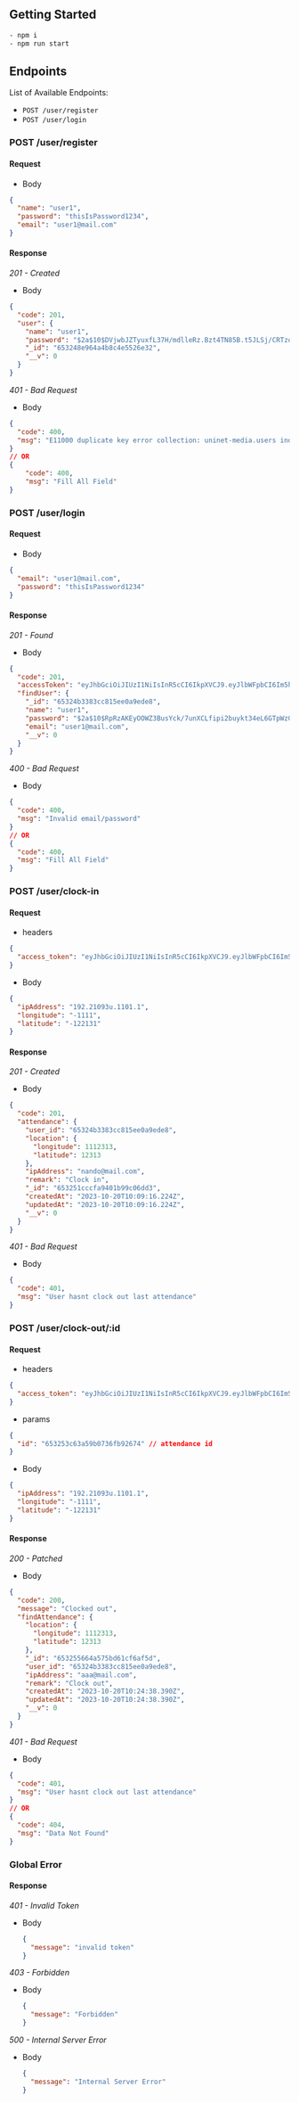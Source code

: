 ## Getting Started

```bash
- npm i
- npm run start
```

## Endpoints

List of Available Endpoints:

- `POST /user/register`
- `POST /user/login`

### POST /user/register

#### Request

- Body

```json
{
  "name": "user1",
  "password": "thisIsPassword1234",
  "email": "user1@mail.com"
}
```

#### Response

_201 - Created_

- Body

```json
{
  "code": 201,
  "user": {
    "name": "user1",
    "password": "$2a$10$DVjwbJZTyuxfL37H/mdlleRz.Bzt4TN85B.t5JLSj/CRTzqJGhNX.",
    "_id": "653248e964a4b8c4e5526e32",
    "__v": 0
  }
}
```

_401 - Bad Request_

- Body

```json
{
  "code": 400,
  "msg": "E11000 duplicate key error collection: uninet-media.users index: name_1 dup key: { name: \"nando\" }"
}
// OR
{
    "code": 400,
    "msg": "Fill All Field"
}
```

### POST /user/login

#### Request

- Body

```json
{
  "email": "user1@mail.com",
  "password": "thisIsPassword1234"
}
```

#### Response

_201 - Found_

- Body

```json
{
  "code": 201,
  "accessToken": "eyJhbGciOiJIUzI1NiIsInR5cCI6IkpXVCJ9.eyJlbWFpbCI6Im5hbmRvQG1haWwuY29tIiwiaWF0IjoxNjk3Nzk1MTk5fQ.pyFqLuqDrRHfQKXeIu62cJbY0unKv_Hsk9ZsLCG6f7c",
  "findUser": {
    "_id": "65324b3383cc815ee0a9ede8",
    "name": "user1",
    "password": "$2a$10$RpRzAKEyOOWZ3BusYck/7unXCLfipi2buykt34eL6GTpWzGs9GF.C",
    "email": "user1@mail.com",
    "__v": 0
  }
}
```

_400 - Bad Request_

- Body

```json
{
  "code": 400,
  "msg": "Invalid email/password"
}
// OR
{
  "code": 400,
  "msg": "Fill All Field"
}
```

### POST /user/clock-in

#### Request

- headers

```json
{
  "access_token": "eyJhbGciOiJIUzI1NiIsInR5cCI6IkpXVCJ9.eyJlbWFpbCI6Im5hbmRvQG1haWwuY29tIiwiaWF0IjoxNjk3Nzk1Njc4fQ.5wvyeM2puw9CHZzc34VgxWcyU5RDLuunAKWkZkDU10c"
}
```

- Body

```json
{
  "ipAddress": "192.21093u.1101.1",
  "longitude": "-1111",
  "latitude": "-122131"
}
```

#### Response

_201 - Created_

- Body

```json
{
  "code": 201,
  "attendance": {
    "user_id": "65324b3383cc815ee0a9ede8",
    "location": {
      "longitude": 1112313,
      "latitude": 12313
    },
    "ipAddress": "nando@mail.com",
    "remark": "Clock in",
    "_id": "653251cccfa9401b99c06dd3",
    "createdAt": "2023-10-20T10:09:16.224Z",
    "updatedAt": "2023-10-20T10:09:16.224Z",
    "__v": 0
  }
}
```

_401 - Bad Request_

- Body

```json
{
  "code": 401,
  "msg": "User hasnt clock out last attendance"
}
```

### POST /user/clock-out/:id

#### Request

- headers

```json
{
  "access_token": "eyJhbGciOiJIUzI1NiIsInR5cCI6IkpXVCJ9.eyJlbWFpbCI6Im5hbmRvQG1haWwuY29tIiwiaWF0IjoxNjk3Nzk1Njc4fQ.5wvyeM2puw9CHZzc34VgxWcyU5RDLuunAKWkZkDU12a"
}
```

- params

```json
{
  "id": "653253c63a59b0736fb92674" // attendance id
}
```

- Body

```json
{
  "ipAddress": "192.21093u.1101.1",
  "longitude": "-1111",
  "latitude": "-122131"
}
```

#### Response

_200 - Patched_

- Body

```json
{
  "code": 200,
  "message": "Clocked out",
  "findAttendance": {
    "location": {
      "longitude": 1112313,
      "latitude": 12313
    },
    "_id": "653255664a575bd61cf6af5d",
    "user_id": "65324b3383cc815ee0a9ede8",
    "ipAddress": "aaa@mail.com",
    "remark": "Clock out",
    "createdAt": "2023-10-20T10:24:38.390Z",
    "updatedAt": "2023-10-20T10:24:38.390Z",
    "__v": 0
  }
}
```

_401 - Bad Request_

- Body

```json
{
  "code": 401,
  "msg": "User hasnt clock out last attendance"
}
// OR
{
  "code": 404,
  "msg": "Data Not Found"
}
```

### Global Error

#### Response

_401 - Invalid Token_

- Body
  ```json
  {
    "message": "invalid token"
  }
  ```

_403 - Forbidden_

- Body
  ```json
  {
    "message": "Forbidden"
  }
  ```

_500 - Internal Server Error_

- Body
  ```json
  {
    "message": "Internal Server Error"
  }
  ```
